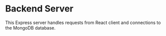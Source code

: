 # Backend Server

This Express server handles requests from React client and connections to the MongoDB database.